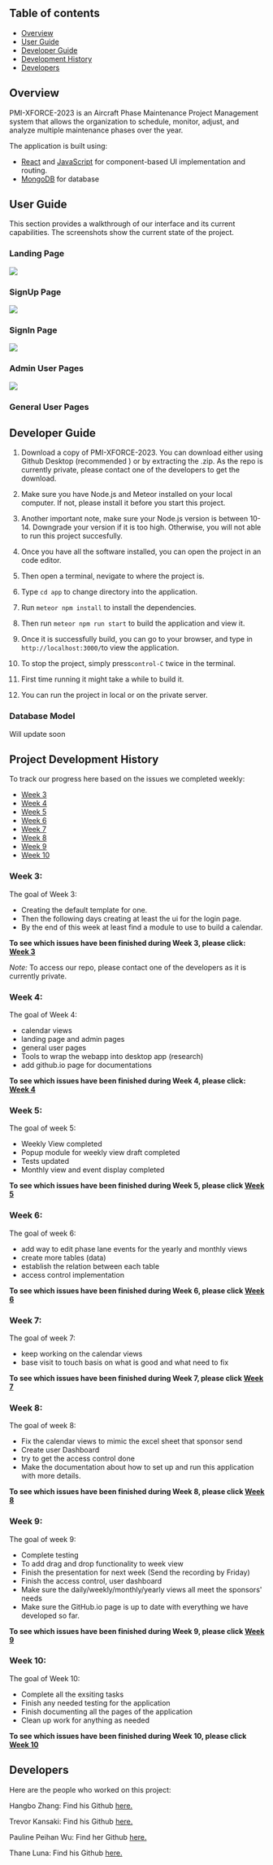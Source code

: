 ## Table of contents
* [Overview](#overview)
* [User Guide](#user-guide)
* [Developer Guide](#developer-guide)
* [Development History](#project-development-history)
* [Developers](#developers)

## Overview

PMI-XFORCE-2023 is an Aircraft Phase Maintenance Project Management system that allows the organization to schedule, monitor, adjust, and analyze multiple maintenance phases over the year. 

The application is built using:
- [React](https://react.dev/) and [JavaScript](https://www.javascript.com/) for component-based UI implementation and routing.
- [MongoDB](https://www.mongodb.com/) for database

## User Guide
This section provides a walkthrough of our interface and its current capabilities. The screenshots show the current state of the project. 

### Landing Page
<img src="./images/Landing-page.png">

### SignUp Page

<img src="./images/">

### SignIn Page

<img src="./images/">

### Admin User Pages
<img src="./images/">

### General User Pages



## Developer Guide
1. Download a copy of PMI-XFORCE-2023. You can download either using Github Desktop (recommended
) or by extracting the .zip. As the repo is currently private, please contact one of the
 developers to get the download.

2. Make sure you have Node.js and Meteor installed on your local computer. If not, please install it before you start this project.

3. Another important note, make sure your Node.js version is between 10-14. Downgrade your version if it is too high. Otherwise, you will not able to run this project succesfully.

4. Once you have all the software installed, you can open the project in an code editor.

5. Then open a terminal, nevigate to where the project is.

6. Type ``cd app`` to change directory into the application.

7. Run ``meteor npm install`` to install the dependencies.

8. Then run ``meteor npm run start`` to build the application and view it.

9. Once it is successfully build, you can go to your browser, and type in ``http://localhost:3000/``to view the application.

10. To stop the project, simply press``control-C`` twice in the terminal.

11. First time running it might take a while to build it.

12. You can run the project in local or on the private server.

### Database Model
Will update soon

## Project Development History

To track our progress here based on the issues we completed weekly:
- [Week 3](https://github.com/orgs/PMI-XFORCE-2023/projects/10/views/1)
- [Week 4](https://github.com/orgs/PMI-XFORCE-2023/projects/11/views/1)
- [Week 5](https://github.com/orgs/PMI-XFORCE-2023/projects/13/views/1)
- [Week 6](https://github.com/orgs/PMI-XFORCE-2023/projects/14/views/1)
- [Week 7](https://github.com/orgs/PMI-XFORCE-2023/projects/16/views/1)
- [Week 8](https://github.com/orgs/PMI-XFORCE-2023/projects/17/views/1)
- [Week 9](https://github.com/orgs/PMI-XFORCE-2023/projects/18/views/1)
- [Week 10](https://github.com/orgs/PMI-XFORCE-2023/projects/19/views/1)


### Week 3: 
The goal of Week 3:
- Creating the default template for one.
- Then the following days creating at least the ui for the login page.
- By the end of this week at least find a module to use to build a calendar.

**To see which issues have been finished during Week 3, please click: [Week 3](https://github.com/orgs/PMI-XFORCE-2023/projects/10/views/1)**

_Note:_ To access our repo, please contact one of the developers as it is currently private.

### Week 4: 
The goal of Week 4:
- calendar views
- landing page and admin pages
- general user pages
- Tools to wrap the webapp into desktop app (research)
- add github.io page for documentations

**To see which issues have been finished during Week 4, please click: [Week 4](https://github.com/orgs/PMI-XFORCE-2023/projects/11/views/1)**

### Week 5:
The goal of week 5:
- Weekly View completed
- Popup module for weekly view draft completed
- Tests updated
- Monthly view and event display completed

**To see which issues have been finished during Week 5, please click [Week 5](https://github.com/orgs/PMI-XFORCE-2023/projects/13/views/1)**

### Week 6:
The goal of week 6:
- add way to edit phase lane events for the yearly and monthly views
- create more tables (data)
- establish the relation between each table
- access control implementation

**To see which issues have been finished during Week 6, please click [Week 6](https://github.com/orgs/PMI-XFORCE-2023/projects/14/views/1)**

### Week 7:
The goal of week 7:
- keep working on the calendar views
- base visit to touch basis on what is good and what need to fix

**To see which issues have been finished during Week 7, please click [Week 7](https://github.com/orgs/PMI-XFORCE-2023/projects/16/views/1)**

### Week 8:
The goal of week 8:
- Fix the calendar views to mimic the excel sheet that sponsor send
- Create user Dashboard
- try to get the access control done
- Make the documentation about how to set up and run this application with more details.

**To see which issues have been finished during Week 8, please click [Week 8](https://github.com/orgs/PMI-XFORCE-2023/projects/17/views/1)**

### Week 9:
The goal of week 9:
- Complete testing
- To add drag and drop functionality to week view
- Finish the presentation for next week (Send the recording by Friday)
- Finish the access control, user dashboard
- Make sure the daily/weekly/monthly/yearly views all meet the sponsors' needs
- Make sure the GitHub.io page is up to date with everything we have developed so far.

**To see which issues have been finished during Week 9, please click [Week 9](https://github.com/orgs/PMI-XFORCE-2023/projects/18/views/1)**

### Week 10:
The goal of Week 10:
- Complete all the exsiting tasks
- Finish any needed testing for the application
- Finish documenting all the pages of the application
- Clean up work for anything as needed

**To see which issues have been finished during Week 10, please click [Week 10](https://github.com/orgs/PMI-XFORCE-2023/projects/19/views/1)**

## Developers
Here are the people who worked on this project:

Hangbo Zhang: Find his Github <a href = "https://github.com/hangbozhang">here.</a> 

Trevor Kansaki: Find his Github <a href = "https://github.com/tkansaki">here.</a> 

Pauline Peihan Wu: Find her Github <a href = "https://github.com/Pauline-Peihan-Wu">here.</a> 

Thane Luna: Find his Github <a href = "https://github.com/Thaneluna">here.</a> 





